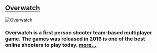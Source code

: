 ## [Overwatch](https://pranbhardwaj.github.io/Mini-Website-Project/OverwatchInfo/)

![Overwatch](https://image.api.playstation.com/vulcan/img/rnd/202011/0204/r700h86H30mvp87BA7Gy1yX2.png)

### Overwatch is a first person shooter team-based multiplayer game. The games was released in 2016 is one of the best online shooters to play today. [more...](https://pranbhardwaj.github.io/Mini-Website-Project/OverwatchInfo/)
